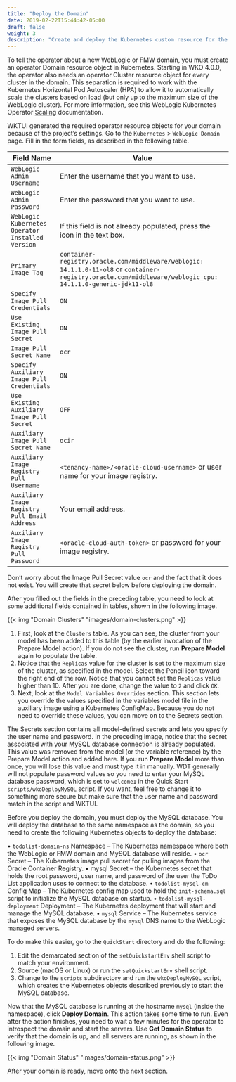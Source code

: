 ```yaml
---
title: "Deploy the Domain"
date: 2019-02-22T15:44:42-05:00
draft: false
weight: 3
description: "Create and deploy the Kubernetes custom resource for the WebLogic domain."
---
```


To tell the operator about a new WebLogic or FMW domain, you must create an operator Domain resource object in Kubernetes.  Starting in WKO 4.0.0, the operator also needs an operator Cluster resource object for every cluster in the domain.  This separation is required to work with the Kubernetes Horizontal Pod Autoscaler (HPA) to allow it to automatically scale the clusters based on load (but only up to the maximum size of the WebLogic cluster). For more information, see this WebLogic Kubernetes Operator [Scaling](https://oracle.github.io/weblogic-kubernetes-operator/managing-domains/domain-lifecycle/scaling/) documentation.

WKTUI generated the required operator resource objects for your domain because of the project’s settings.  Go to the `Kubernetes` > `WebLogic Domain` page.  Fill in the form fields, as described in the following table.  

| Field Name | Value |
| --- | --- |
| `WebLogic Admin Username` |  Enter the username that you want to use. |
| `WebLogic Admin Password` |  Enter the password that you want to use. |
| `WebLogic Kubernetes Operator Installed Version` |  If this field is not already populated, press the icon in the text box. |
| `Primary Image Tag` | `container-registry.oracle.com/middleware/weblogic: 14.1.1.0-11-ol8` or `container-registry.oracle.com/middleware/weblogic_cpu: 14.1.1.0-generic-jdk11-ol8` |
| `Specify Image Pull Credentials` | `ON` |
| `Use Existing Image Pull Secret` |  `ON` |
| `Image Pull Secret Name` | `ocr` |
| `Specify Auxiliary Image Pull Credentials` | `ON` |
| `Use Existing Auxiliary Image Pull Secret` | `OFF` |
| `Auxiliary Image Pull Secret Name` | `ocir` |
| `Auxiliary Image Registry Pull Username` | `<tenancy-name>/<oracle-cloud-username>` or user name for your image registry. |
| `Auxiliary Image Registry Pull Email Address` | Your email address. |
| `Auxiliary Image Registry Pull Password` | `<oracle-cloud-auth-token>` or password for your image registry. |

Don’t worry about the Image Pull Secret value `ocr` and the fact that it does not exist.  You will create that secret below before deploying the domain.

After you filled out the fields in the preceding table, you need to look at some additional fields contained in tables, shown in the following image.  

{{< img "Domain Clusters" "images/domain-clusters.png" >}}

1. First, look at the `Clusters` table.  As you can see, the cluster from your model has been added to this table (by the earlier invocation of the Prepare Model action).  If you do not see the cluster, run **Prepare Model** again to populate the table.  
2. Notice that the `Replicas` value for the cluster is set to the maximum size of the cluster, as specified in the model.  Select the Pencil icon toward the right end of the row.  Notice that you cannot set the `Replicas` value higher than 10.  After you are done, change the value to `2` and click `OK`.
3. Next, look at the `Model Variables Overrides` section.  This section lets you override the values specified in the variables model file in the auxiliary image using a Kubernetes ConfigMap.  Because you do not need to override these values, you can move on to the Secrets section.

The Secrets section contains all model-defined secrets and lets you specify the user name and password.  In the preceding image, notice that the secret associated with your MySQL database connection is already populated.  This value was removed from the model (or the variable reference) by the Prepare Model action and added here.  If you run **Prepare Model** more than once, you will lose this value and must type it in manually.  WDT generally will not populate password values so you need to enter your MySQL database password, which is set to `welcome1` in the Quick Start `scripts/wkoDeployMySQL` script.  If you want, feel free to change it to something more secure but make sure that the user name and password match in the script and WKTUI.

Before you deploy the domain, you must deploy the MySQL database.  You will deploy the database to the same namespace as the domain, so you need to create the following Kubernetes objects to deploy the database:

•	`todolist-domain-ns` Namespace – The Kubernetes namespace where both the WebLogic or FMW domain and MySQL database will reside.
•	`ocr` Secret – The Kubernetes image pull secret for pulling images from the Oracle Container Registry.
•	mysql Secret – the Kubernetes secret that holds the root password, user name, and password of the user the ToDo List application uses to connect to the database.
•	`todolist-mysql-cm` Config Map – The Kubernetes config map used to hold the `init-schema.sql` script to initialize the MySQL database on startup.
•	`todolist-mysql-deployment` Deployment – The Kubernetes deployment that will start and manage the MySQL database.
•	`mysql` Service – The Kubernetes service that exposes the MySQL database by the `mysql` DNS name to the WebLogic managed servers.

To do make this easier, go to the `QuickStart` directory and do the following:
1.	Edit the demarcated section of the `setQuickstartEnv` shell script to match your environment.
2.	Source (macOS or Linux) or run the `setQuickstartEnv` shell script.
3.	Change to the `scripts` subdirectory and run the `wkoDeployMySQL` script, which creates the Kubernetes objects described previously to start the MySQL database.

Now that the MySQL database is running at the hostname `mysql` (inside the namespace), click **Deploy Domain**.  This action takes some time to run.  Even after the action finishes, you need to wait a few minutes for the operator to introspect the domain and start the servers.  Use **Get Domain Status** to verify that the domain is up, and all servers are running, as shown in the following image.  

{{< img "Domain Status" "images/domain-status.png" >}}

After your domain is ready, move onto the next section.
